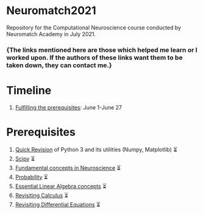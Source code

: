 # Neuromatch2021
Repository for the Computational Neuroscience course conducted by Neuromatch Academy in July 2021.

### {The links mentioned here are those which helped me learn or I worked upon. If the authors of these links want them to be taken down, they can contact me.}

# Timeline
1. [Fulfilling the prerequisites](#prerequisites): June 1-June 27

# Prerequisites
1. [Quick Revision](https://swcarpentry.github.io/python-novice-inflammation/) of Python 3 and its utilities (Numpy, Matplotlib) :hourglass_flowing_sand:
2. [Scipy](https://scipy-lectures.org) :hourglass_flowing_sand:
3. [Fundamental concepts in Neuroscience](https://www.bna.org.uk/static/uploads/resources/BNA_English.pdf) :hourglass_flowing_sand:
4. [Probability](https://www.deeplearningbook.org/contents/prob.html) :hourglass_flowing_sand:
5. [Essential Linear Algebra concepts](https://www.deeplearningbook.org/contents/linear_algebra.html) :hourglass_flowing_sand:
6. [Revisiting Calculus](https://www.youtube.com/playlist?list=PLZHQObOWTQDMsr9K-rj53DwVRMYO3t5Yr) :hourglass_flowing_sand:
7. [Revisiting Differential Equations](https://www.youtube.com/playlist?list=PLZHQObOWTQDNPOjrT6KVlfJuKtYTftqH6) :hourglass_flowing_sand:
